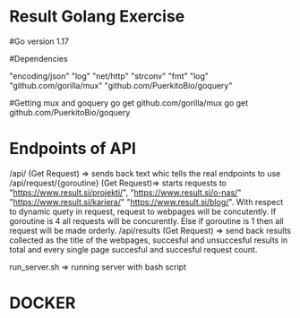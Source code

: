 # Result Golang Exercise

#Go version
1.17

#Dependencies

"encoding/json"
"log"
"net/http"
"strconv"
"fmt"
"log"
"github.com/gorilla/mux"
"github.com/PuerkitoBio/goquery"


#Getting mux and goquery
go get github.com/gorilla/mux
go get github.com/PuerkitoBio/goquery

# Endpoints of API

/api/ (Get Request) => sends back text whic tells the real endpoints to use
/api/request/{goroutine} (Get Request)=> starts requests to "https://www.result.si/projekti/", "https://www.result.si/o-nas/"  "https://www.result.si/kariera/" "https://www.result.si/blog/". With respect to dynamic quety in request, request to webpages will be concutently. If goroutine is 4 all requests will be concurently. Else if goroutine is 1 then all request will be made orderly. 
/api/results (Get Request) => send back results collected as the title of the webpages, succesful and unsuccesful results in total and every single page succesful and succesful request count.

run_server.sh => running server with bash script



# DOCKER